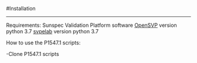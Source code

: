 #Installation

---

Requirements:
Sunspec Validation Platform software [OpenSVP][opensvp-url] version python 3.7
[svpelab][svpelab-url] version python 3.7 

How to use the P1547.1 scripts:

-Clone P1547.1 scripts

[opensvp-url]: https://github.com/BuiMCanmet/svp
[svpelab-url]: https://github.com/BuiMCanmet/svp_energy_lab
